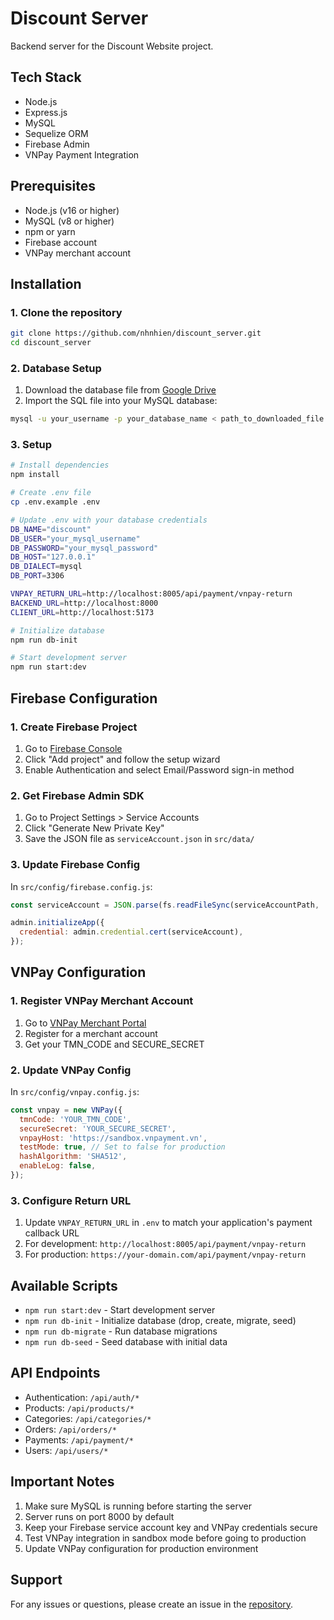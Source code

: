 # Discount Server

Backend server for the Discount Website project.

## Tech Stack

- Node.js
- Express.js
- MySQL
- Sequelize ORM
- Firebase Admin
- VNPay Payment Integration

## Prerequisites

- Node.js (v16 or higher)
- MySQL (v8 or higher)
- npm or yarn
- Firebase account
- VNPay merchant account

## Installation

### 1. Clone the repository
```bash
git clone https://github.com/nhnhien/discount_server.git
cd discount_server
```

### 2. Database Setup
1. Download the database file from [Google Drive](https://drive.google.com/file/d/1JnecOi4f_2_SlLlt9ZgRiYsKGMepRktP/view?usp=drive_link)
2. Import the SQL file into your MySQL database:
```bash
mysql -u your_username -p your_database_name < path_to_downloaded_file.sql
```

### 3. Setup
```bash
# Install dependencies
npm install

# Create .env file
cp .env.example .env

# Update .env with your database credentials
DB_NAME="discount"
DB_USER="your_mysql_username"
DB_PASSWORD="your_mysql_password"
DB_HOST="127.0.0.1"
DB_DIALECT=mysql
DB_PORT=3306

VNPAY_RETURN_URL=http://localhost:8005/api/payment/vnpay-return
BACKEND_URL=http://localhost:8000
CLIENT_URL=http://localhost:5173

# Initialize database
npm run db-init

# Start development server
npm run start:dev
```

## Firebase Configuration

### 1. Create Firebase Project
1. Go to [Firebase Console](https://console.firebase.google.com/)
2. Click "Add project" and follow the setup wizard
3. Enable Authentication and select Email/Password sign-in method

### 2. Get Firebase Admin SDK
1. Go to Project Settings > Service Accounts
2. Click "Generate New Private Key"
3. Save the JSON file as `serviceAccount.json` in `src/data/`

### 3. Update Firebase Config
In `src/config/firebase.config.js`:
```javascript
const serviceAccount = JSON.parse(fs.readFileSync(serviceAccountPath, 'utf8'));

admin.initializeApp({
  credential: admin.credential.cert(serviceAccount),
});
```

## VNPay Configuration

### 1. Register VNPay Merchant Account
1. Go to [VNPay Merchant Portal](https://sandbox.vnpayment.vn/merchantv2/)
2. Register for a merchant account
3. Get your TMN_CODE and SECURE_SECRET

### 2. Update VNPay Config
In `src/config/vnpay.config.js`:
```javascript
const vnpay = new VNPay({
  tmnCode: 'YOUR_TMN_CODE',
  secureSecret: 'YOUR_SECURE_SECRET',
  vnpayHost: 'https://sandbox.vnpayment.vn',
  testMode: true, // Set to false for production
  hashAlgorithm: 'SHA512',
  enableLog: false,
});
```

### 3. Configure Return URL
1. Update `VNPAY_RETURN_URL` in `.env` to match your application's payment callback URL
2. For development: `http://localhost:8005/api/payment/vnpay-return`
3. For production: `https://your-domain.com/api/payment/vnpay-return`

## Available Scripts

- `npm run start:dev` - Start development server
- `npm run db-init` - Initialize database (drop, create, migrate, seed)
- `npm run db-migrate` - Run database migrations
- `npm run db-seed` - Seed database with initial data

## API Endpoints

- Authentication: `/api/auth/*`
- Products: `/api/products/*`
- Categories: `/api/categories/*`
- Orders: `/api/orders/*`
- Payments: `/api/payment/*`
- Users: `/api/users/*`

## Important Notes

1. Make sure MySQL is running before starting the server
2. Server runs on port 8000 by default
3. Keep your Firebase service account key and VNPay credentials secure
4. Test VNPay integration in sandbox mode before going to production
5. Update VNPay configuration for production environment

## Support

For any issues or questions, please create an issue in the [repository](https://github.com/nhnhien/discount_server).
